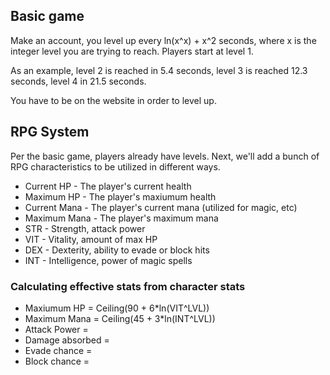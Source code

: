 ## Basic game

Make an account, you level up every ln(x^x) + x^2 seconds, where x is the integer level you are trying to reach.
Players start at level 1.

  As an example, level 2 is reached in 5.4 seconds, level 3 is reached 12.3 seconds, level 4 in 21.5 seconds.

You have to be on the website in order to level up.

## RPG System

Per the basic game, players already have levels. Next, we'll add a bunch of RPG characteristics to be utilized in different ways.

* Current HP - The player's current health
* Maximum HP - The player's maxiumum health
* Current Mana - The player's current mana (utilized for magic, etc)
* Maximum Mana - The player's maximum mana
* STR - Strength, attack power
* VIT - Vitality, amount of max HP
* DEX - Dexterity, ability to evade or block hits
* INT - Intelligence, power of magic spells

### Calculating effective stats from character stats

* Maxiumum HP = Ceiling(90 + 6*ln(VIT^LVL))
* Maximum Mana = Ceiling(45 + 3*ln(INT^LVL))
* Attack Power = 
* Damage absorbed = 
* Evade chance = 
* Block chance = 

